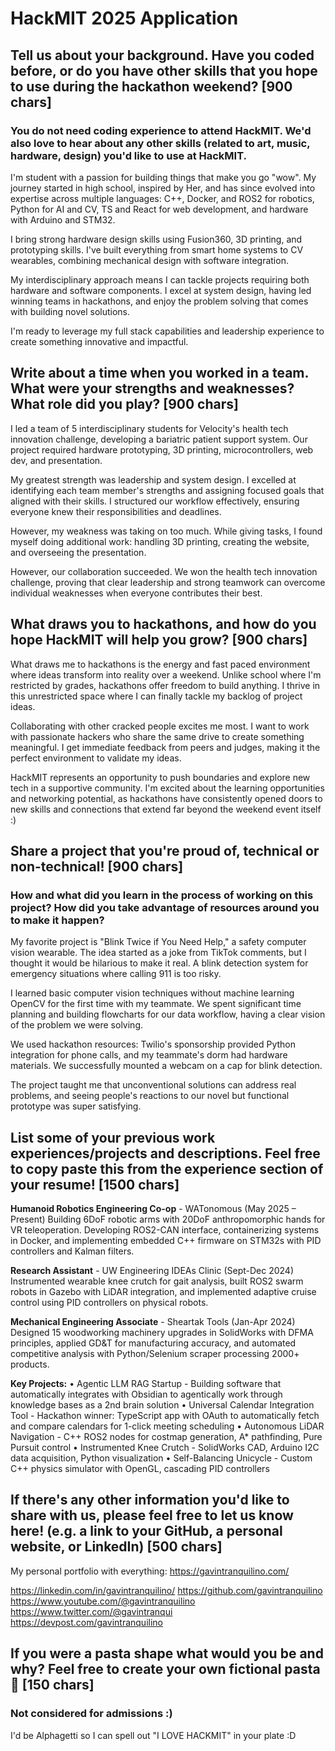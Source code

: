 # HackMIT 2025 Application

## Tell us about your background. Have you coded before, or do you have other skills that you hope to use during the hackathon weekend? [900 chars]
### You do not need coding experience to attend HackMIT. We'd also love to hear about any other skills (related to art, music, hardware, design) you'd like to use at HackMIT.

I'm student with a passion for building things that make you go "wow". My journey started in high school, inspired by Her, and has since evolved into expertise across multiple languages: C++, Docker, and ROS2 for robotics, Python for AI and CV, TS and React for web development, and hardware with Arduino and STM32.

I bring strong hardware design skills using Fusion360, 3D printing, and prototyping skills. I've built everything from smart home systems to CV wearables, combining mechanical design with software integration.

My interdisciplinary approach means I can tackle projects requiring both hardware and software components. I excel at system design, having led winning teams in hackathons, and enjoy the problem solving that comes with building novel solutions.

I'm ready to leverage my full stack capabilities and leadership experience to create something innovative and impactful.

## Write about a time when you worked in a team. What were your strengths and weaknesses? What role did you play? [900 chars]
I led a team of 5 interdisciplinary students for Velocity's health tech innovation challenge, developing a bariatric patient support system. Our project required hardware prototyping, 3D printing, microcontrollers, web dev, and presentation.

My greatest strength was leadership and system design. I excelled at identifying each team member's strengths and assigning focused goals that aligned with their skills. I structured our workflow effectively, ensuring everyone knew their responsibilities and deadlines.

However, my weakness was taking on too much. While giving tasks, I found myself doing additional work: handling 3D printing, creating the website, and overseeing the presentation.

However, our collaboration succeeded. We won the health tech innovation challenge, proving that clear leadership and strong teamwork can overcome individual weaknesses when everyone contributes their best.

## What draws you to hackathons, and how do you hope HackMIT will help you grow? [900 chars]
What draws me to hackathons is the energy and fast paced environment where ideas transform into reality over a weekend. Unlike school where I'm restricted by grades, hackathons offer freedom to build anything. I thrive in this unrestricted space where I can finally tackle my backlog of project ideas.

Collaborating with other cracked people excites me most. I want to work with passionate hackers who share the same drive to create something meaningful. I get immediate feedback from peers and judges, making it the perfect environment to validate my ideas.

HackMIT represents an opportunity to push boundaries and explore new tech in a supportive community. I'm excited about the learning opportunities and networking potential, as hackathons have consistently opened doors to new skills and connections that extend far beyond the weekend event itself :)


## Share a project that you're proud of, technical or non-technical! [900 chars]
### How and what did you learn in the process of working on this project? How did you take advantage of resources around you to make it happen?

My favorite project is "Blink Twice if You Need Help," a safety computer vision wearable. The idea started as a joke from TikTok comments, but I thought it would be hilarious to make it real. A blink detection system for emergency situations where calling 911 is too risky.

I learned basic computer vision techniques without machine learning OpenCV for the first time with my teammate. We spent significant time planning and building flowcharts for our data workflow, having a clear vision of the problem we were solving.

We used hackathon resources: Twilio's sponsorship provided Python integration for phone calls, and my teammate's dorm had hardware materials. We successfully mounted a webcam on a cap for blink detection.

The project taught me that unconventional solutions can address real problems, and seeing people's reactions to our novel but functional prototype was super satisfying.


## List some of your previous work experiences/projects and descriptions. Feel free to copy paste this from the experience section of your resume! [1500 chars]

**Humanoid Robotics Engineering Co-op** - WATonomous (May 2025 – Present)
Building 6DoF robotic arms with 20DoF anthropomorphic hands for VR teleoperation. Developing ROS2-CAN interface, containerizing systems in Docker, and implementing embedded C++ firmware on STM32s with PID controllers and Kalman filters.

**Research Assistant** - UW Engineering IDEAs Clinic (Sept-Dec 2024)
Instrumented wearable knee crutch for gait analysis, built ROS2 swarm robots in Gazebo with LiDAR integration, and implemented adaptive cruise control using PID controllers on physical robots.

**Mechanical Engineering Associate** - Sheartak Tools (Jan-Apr 2024)
Designed 15 woodworking machinery upgrades in SolidWorks with DFMA principles, applied GD&T for manufacturing accuracy, and automated competitive analysis with Python/Selenium scraper processing 2000+ products.

**Key Projects:**
• Agentic LLM RAG Startup - Building software that automatically integrates with Obsidian to agentically work through knowledge bases as a 2nd brain solution
• Universal Calendar Integration Tool - Hackathon winner: TypeScript app with OAuth to automatically fetch and compare calendars for 1-click meeting scheduling
• Autonomous LiDAR Navigation - C++ ROS2 nodes for costmap generation, A* pathfinding, Pure Pursuit control
• Instrumented Knee Crutch - SolidWorks CAD, Arduino I2C data acquisition, Python visualization
• Self-Balancing Unicycle - Custom C++ physics simulator with OpenGL, cascading PID controllers


## If there's any other information you'd like to share with us, please feel free to let us know here! (e.g. a link to your GitHub, a personal website, or LinkedIn) [500 chars]
My personal portfolio with everything: https://gavintranquilino.com/

https://linkedin.com/in/gavintranquilino/
https://github.com/gavintranquilino
https://www.youtube.com/@gavintranquilino
https://www.twitter.com/@gavintranqui
https://devpost.com/gavintranquilino

## If you were a pasta shape what would you be and why? Feel free to create your own fictional pasta 🤌 [150 chars]
### Not considered for admissions :)
I'd be Alphagetti so I can spell out "I LOVE HACKMIT" in your plate :D